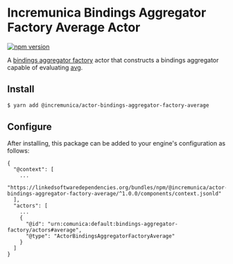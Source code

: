 # Incremunica Bindings Aggregator Factory Average Actor

[![npm version](https://badge.fury.io/js/%40incremunica%2Factor-bindings-aggregator-factory-average.svg)](https://www.npmjs.com/package/@incremunica/actor-bindings-aggregator-factory-average)

A [bindings aggregator factory](https://github.com/comunica/comunica/tree/master/packages/bus-bindings-aggregator-factory) actor
that constructs a bindings aggregator capable of evaluating [avg](https://www.w3.org/TR/sparql11-query/#defn_aggAvg).

## Install

```bash
$ yarn add @incremunica/actor-bindings-aggregator-factory-average
```

## Configure

After installing, this package can be added to your engine's configuration as follows:
```text
{
  "@context": [
    ...
    "https://linkedsoftwaredependencies.org/bundles/npm/@incremunica/actor-bindings-aggregator-factory-average/^1.0.0/components/context.jsonld"
  ],
  "actors": [
    ...
    {
      "@id": "urn:comunica:default:bindings-aggregator-factory/actors#average",
      "@type": "ActorBindingsAggregatorFactoryAverage"
    }
  ]
}
```
